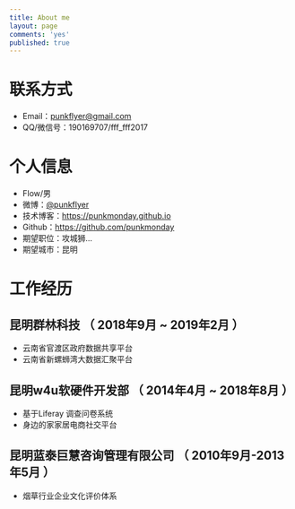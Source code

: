 ```yaml
---
title: About me
layout: page
comments: 'yes'
published: true
---
```


# 联系方式

- Email：punkflyer@gmail.com
- QQ/微信号：190169707/fff_fff2017

# 个人信息

 - Flow/男
 - 微博：[@punkflyer](https://weibo.com/flyer2009)
 - 技术博客：https://punkmonday.github.io
 - Github：https://github.com/punkmonday
 - 期望职位：攻城狮...
 - 期望城市：昆明

# 工作经历

## 昆明群林科技 （ 2018年9月 ~ 2019年2月 ）

- 云南省官渡区政府数据共享平台
- 云南省新螺蛳湾大数据汇聚平台

## 昆明w4u软硬件开发部 （ 2014年4月 ~ 2018年8月 ）

- 基于Liferay 调查问卷系统
- 身边的家家居电商社交平台

## 昆明蓝泰巨慧咨询管理有限公司 （  2010年9月-2013年5月 ）

- 烟草行业企业文化评价体系
